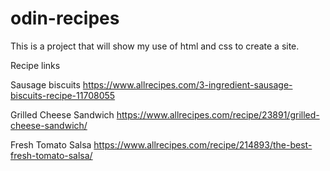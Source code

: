 # odin-recipes

This is a project that will show my use of html and css to create a site.

Recipe links

Sausage biscuits
https://www.allrecipes.com/3-ingredient-sausage-biscuits-recipe-11708055

Grilled Cheese Sandwich
https://www.allrecipes.com/recipe/23891/grilled-cheese-sandwich/

Fresh Tomato Salsa
https://www.allrecipes.com/recipe/214893/the-best-fresh-tomato-salsa/